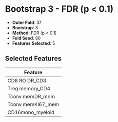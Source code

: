 # Bootstrap 3 - FDR (p < 0.1)

- **Outer Fold**: 37
- **Bootstrap**: 3
- **Method**: FDR (p < 0.1)
- **Fold Seed**: 80
- **Features Selected**: 5

## Selected Features

| Feature |
|---------|
| CD8 RO DR_CD3 |
| Treg memory_CD4 |
| Tconv memDR_mem |
| Tconv memKi67_mem |
| CD16mono_myeloid |
